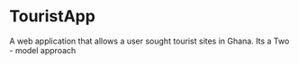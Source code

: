 TouristApp
==========

A web application that allows a user sought tourist sites in Ghana. Its a Two - model approach
